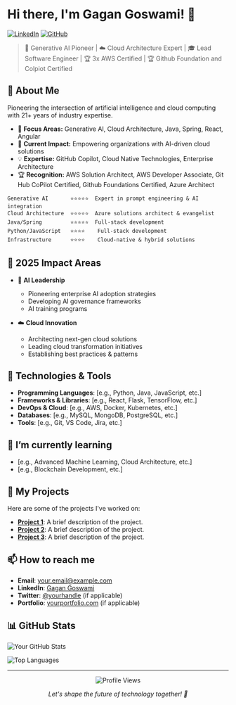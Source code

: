 # Hi there, I'm Gagan Goswami! 👋

[![LinkedIn](https://img.shields.io/badge/LinkedIn-Connect-0077B5?style=for-the-badge&logo=linkedin)](https://www.linkedin.com/in/gagangoswami/)
[![GitHub](https://img.shields.io/badge/GitHub-Follow-181717?style=for-the-badge&logo=github)](https://github.com/gagangoswami)

> 🤖 Generative AI Pioneer | ☁️ Cloud Architecture Expert | 🎓 Lead Software Engineer | 🏆 3x AWS Certified | 🏆 Github Foundation and Colpiot Certified
## 🚀 About Me

Pioneering the intersection of artificial intelligence and cloud computing with 21+ years of industry expertise. 

- 🎯 **Focus Areas:** Generative AI, Cloud Architecture, Java, Spring, React, Angular
- 🌱 **Current Impact:** Empowering organizations with AI-driven cloud solutions
- 💡 **Expertise:** GitHub Copilot, Cloud Native Technologies, Enterprise Architecture
- 🏆 **Recognition:** AWS Solution Architect, AWS Developer Associate, Git Hub CoPilot Certified, Github Foundations Certified, Azure Architect


 ```text
Generative AI       ⭐⭐⭐⭐⭐  Expert in prompt engineering & AI integration
Cloud Architecture  ⭐⭐⭐⭐⭐  Azure solutions architect & evangelist
Java/Spring         ⭐⭐⭐⭐⭐  Full-stack development
Python/JavaScript   ⭐⭐⭐⭐    Full-stack development
Infrastructure      ⭐⭐⭐⭐    Cloud-native & hybrid solutions
```
## 🎯 2025 Impact Areas

- 🤖 **AI Leadership**
  - Pioneering enterprise AI adoption strategies
  - Developing AI governance frameworks
  - AI training programs

- ☁️ **Cloud Innovation**
  - Architecting next-gen cloud solutions
  - Leading cloud transformation initiatives
  - Establishing best practices & patterns


## 🔧 Technologies & Tools
- **Programming Languages**: [e.g., Python, Java, JavaScript, etc.]
- **Frameworks & Libraries**: [e.g., React, Flask, TensorFlow, etc.]
- **DevOps & Cloud**: [e.g., AWS, Docker, Kubernetes, etc.]
- **Databases**: [e.g., MySQL, MongoDB, PostgreSQL, etc.]
- **Tools**: [e.g., Git, VS Code, Jira, etc.]

## 🌱 I’m currently learning
- [e.g., Advanced Machine Learning, Cloud Architecture, etc.]
- [e.g., Blockchain Development, etc.]

## 🚀 My Projects
Here are some of the projects I've worked on:
- **[Project 1](https://github.com/yourusername/project1)**: A brief description of the project.
- **[Project 2](https://github.com/yourusername/project2)**: A brief description of the project.
- **[Project 3](https://github.com/yourusername/project3)**: A brief description of the project.

## 📫 How to reach me
- **Email**: [your.email@example.com](mailto:your.email@example.com)
- **LinkedIn**: [Gagan Goswami](https://www.linkedin.com/in/gagangoswami/)
- **Twitter**: [@yourhandle](https://twitter.com/yourhandle) (if applicable)
- **Portfolio**: [yourportfolio.com](https://yourportfolio.com) (if applicable)

## 📊 GitHub Stats
![Your GitHub Stats](https://github-readme-stats.vercel.app/api?username=GaganGoswami&show_icons=true&theme=radical)

![Top Languages](https://github-readme-stats.vercel.app/api/top-langs/?username=GaganGoswami&layout=compact&theme=radical)

---
<p align="center">
  <img src="https://komarev.com/ghpvc/?username=gagangoswami&label=Profile+Views&style=for-the-badge" alt="Profile Views">
</p>

<p align="center">
  <i>Let's shape the future of technology together! 🚀</i>
</p>
